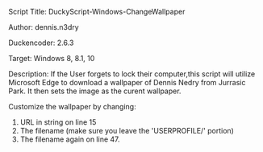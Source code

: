 Script Title: DuckyScript-Windows-ChangeWallpaper

Author: dennis.n3dry

Duckencoder: 2.6.3

Target: Windows 8, 8.1, 10

Description:
If the User forgets to lock their computer,this script will utilize Microsoft Edge to download a wallpaper of Dennis Nedry from Jurrasic Park. It then sets the image as the curent wallpaper.

Customize the wallpaper by changing:
1. URL in string on line 15
2. The filename (make sure you leave the 'USERPROFILE/' portion)
3. The filename again on line 47. 

